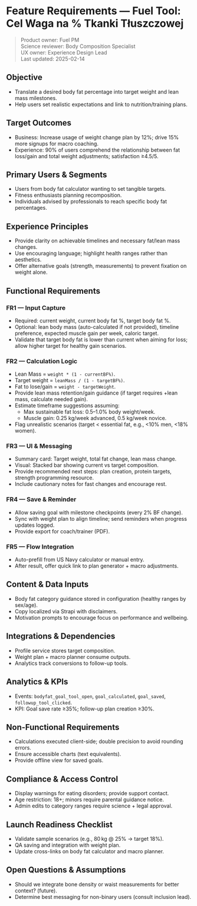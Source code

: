 # Feature Requirements — Fuel Tool: Cel Waga na % Tkanki Tłuszczowej

> Product owner: Fuel PM  
> Science reviewer: Body Composition Specialist  
> UX owner: Experience Design Lead  
> Last updated: 2025-02-14

## Objective
- Translate a desired body fat percentage into target weight and lean mass milestones.
- Help users set realistic expectations and link to nutrition/training plans.

## Target Outcomes
- Business: Increase usage of weight change plan by 12%; drive 15% more signups for macro coaching.
- Experience: 90% of users comprehend the relationship between fat loss/gain and total weight adjustments; satisfaction ≥4.5/5.

## Primary Users & Segments
- Users from body fat calculator wanting to set tangible targets.
- Fitness enthusiasts planning recomposition.
- Individuals advised by professionals to reach specific body fat percentages.

## Experience Principles
- Provide clarity on achievable timelines and necessary fat/lean mass changes.
- Use encouraging language; highlight health ranges rather than aesthetics.
- Offer alternative goals (strength, measurements) to prevent fixation on weight alone.

## Functional Requirements

### FR1 — Input Capture
- Required: current weight, current body fat %, target body fat %.
- Optional: lean body mass (auto-calculated if not provided), timeline preference, expected muscle gain per week, caloric target.
- Validate that target body fat is lower than current when aiming for loss; allow higher target for healthy gain scenarios.

### FR2 — Calculation Logic
- Lean Mass = `weight * (1 - currentBF%)`.
- Target weight = `leanMass / (1 - targetBF%)`.
- Fat to lose/gain = `weight - targetWeight`.
- Provide lean mass retention/gain guidance (if target requires +lean mass, calculate needed gain).
- Estimate timeframe suggestions assuming:
    - Max sustainable fat loss: 0.5–1.0% body weight/week.
    - Muscle gain: 0.25 kg/week advanced, 0.5 kg/week novice.
- Flag unrealistic scenarios (target < essential fat, e.g., <10% men, <18% women).

### FR3 — UI & Messaging
- Summary card: Target weight, total fat change, lean mass change.
- Visual: Stacked bar showing current vs target composition.
- Provide recommended next steps: plan creation, protein targets, strength programming resource.
- Include cautionary notes for fast changes and encourage rest.

### FR4 — Save & Reminder
- Allow saving goal with milestone checkpoints (every 2% BF change).
- Sync with weight plan to align timeline; send reminders when progress updates logged.
- Provide export for coach/trainer (PDF).

### FR5 — Flow Integration
- Auto-prefill from US Navy calculator or manual entry.
- After result, offer quick link to plan generator + macro adjustments.

## Content & Data Inputs
- Body fat category guidance stored in configuration (healthy ranges by sex/age).
- Copy localized via Strapi with disclaimers.
- Motivation prompts to encourage focus on performance and wellbeing.

## Integrations & Dependencies
- Profile service stores target composition.
- Weight plan + macro planner consume outputs.
- Analytics track conversions to follow-up tools.

## Analytics & KPIs
- Events: `bodyfat_goal_tool_open`, `goal_calculated`, `goal_saved`, `followup_tool_clicked`.
- KPI: Goal save rate ≥35%; follow-up plan creation ≥30%.

## Non-Functional Requirements
- Calculations executed client-side; double precision to avoid rounding errors.
- Ensure accessible charts (text equivalents).
- Provide offline view for saved goals.

## Compliance & Access Control
- Display warnings for eating disorders; provide support contact.
- Age restriction: 18+; minors require parental guidance notice.
- Admin edits to category ranges require science + legal approval.

## Launch Readiness Checklist
- Validate sample scenarios (e.g., 80 kg @ 25% → target 18%).
- QA saving and integration with weight plan.
- Update cross-links on body fat calculator and macro planner.

## Open Questions & Assumptions
- Should we integrate bone density or waist measurements for better context? (future).
- Determine best messaging for non-binary users (consult inclusion lead).
